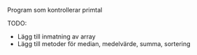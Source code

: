 Program som kontrollerar primtal 

TODO:
* Lägg till inmatning av array
* Lägg till metoder för median, medelvärde, summa, sortering